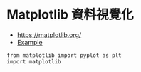 
# Matplotlib 資料視覺化

- https://matplotlib.org/
- [Example](https://matplotlib.org/gallery/index.html)

```
from matplotlib import pyplot as plt
import matplotlib
```